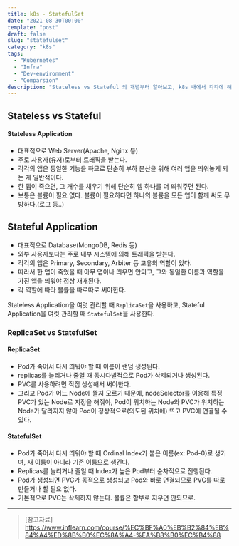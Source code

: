 ```yaml
---
title: k8s - StatefulSet
date: "2021-08-30T00:00"
template: "post"
draft: false
slug: "statefulset"
category: "k8s"
tags:
  - "Kubernetes"
  - "Infra"
  - "Dev-environment"
  - "Comparsion"
description: "Stateless vs Stateful 의 개념부터 알아보고, k8s 내에서 각각에 해당하는 ReplicaSet과 StatefulSet에 대해 이어서 알아본다."
---
```


## Stateless vs Stateful

#### Stateless Application
- 대표적으로 Web Server(Apache, Nginx 등)
- 주로 사용자(유저)로부터 트래픽을 받는다.
- 각각의 앱은 동일한 기능을 하므로 단순히 부하 분산을 위해 여러 앱을 띄워놓게 되는 게 일반적이다.
- 한 앱이 죽으면, 그 개수를 채우기 위해 단순히 앱 하나를 더 띄워주면 된다.
- 보통은 볼륨이 필요 없다. 볼륨이 필요하다면 하나의 볼륨을 모든 앱이 함께 써도 무방하다.(로그 등..)

## Stateful Application
- 대표적으로 Database(MongoDB, Redis 등)
- 외부 사용자보다는 주로 내부 시스템에 의해 트래픽을 받는다.
- 각각의 앱은 Primary, Secondary, Arbiter 등 고유의 역할이 있다.
- 따라서 한 앱이 죽었을 때 아무 앱이나 띄우면 안되고, 그와 동일한 이름과 역할을 가진 앱을 띄워야 정상 재개된다.
- 각 역할에 따라 볼륨을 따로따로 써야한다.

Stateless Application을 여럿 관리할 때 `ReplicaSet`을 사용하고, Stateful Application을 여럿 관리할 때 `StatefulSet`을 사용한다.

### ReplicaSet vs StatefulSet

#### ReplicaSet
- Pod가 죽어서 다시 띄워야 할 때 이름이 랜덤 생성된다.
- replicas를 늘리거나 줄일 때 동시다발적으로 Pod가 삭제되거나 생성된다.
- PVC를 사용하려면 직접 생성해서 써야한다.
- 그리고 Pod가 어느 Node에 뜰지 모르기 때문에, nodeSelector를 이용해 특정 PVC가 있는 Node로 지정을 해줘야, Pod이 위치하는 Node와 PVC가 위치하는 Node가 달라지지 않아 Pod이 정상적으로(의도된 위치에) 뜨고 PVC에 연결될 수 있다.

#### StatefulSet
- Pod가 죽어서 다시 띄워야 할 때 Ordinal Index가 붙은 이름(ex: Pod-0)로 생기며, 새 이름이 아니라 기존 이름으로 생긴다.
- Replicas를 늘리거나 줄일 때 Index가 높은 Pod부터 순차적으로 진행된다.
- Pod가 생성되면 PVC가 동적으로 생성되고 Pod와 바로 연결되므로 PVC를 따로 만들거나 할 필요 없다.
- 기본적으로 PVC는 삭제하지 않는다. 볼륨은 함부로 지우면 안되므로.

---

> [참고자료]  
> https://www.inflearn.com/course/%EC%BF%A0%EB%B2%84%EB%84%A4%ED%8B%B0%EC%8A%A4-%EA%B8%B0%EC%B4%88  
  